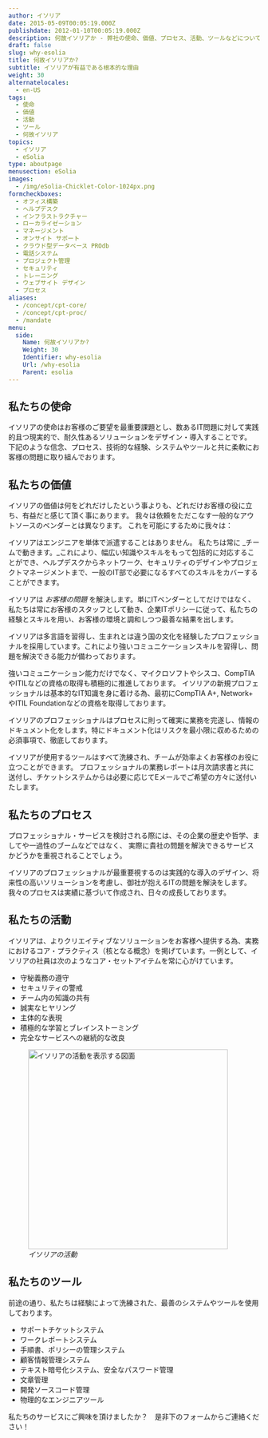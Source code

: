 ```yaml
---
author: イソリア
date: 2015-05-09T00:05:19.000Z
publishdate: 2012-01-10T00:05:19.000Z
description: 何故イソリアか - 弊社の使命、価値、プロセス、活動、ツールなどについて
draft: false
slug: why-esolia
title: 何故イソリアか?
subtitle: イソリアが有益である根本的な理由
weight: 30
alternatelocales:
  - en-US
tags:
  - 使命
  - 価値
  - 活動
  - ツール
  - 何故イソリア
topics:
  - イソリア
  - eSolia
type: aboutpage
menusection: eSolia
images:
  - /img/eSolia-Chicklet-Color-1024px.png
formcheckboxes:
  - オフィス構築
  - ヘルプデスク
  - インフラストラクチャー
  - ローカライゼーション
  - マネージメント
  - オンサイト サポート
  - クラウド型データベース PROdb
  - 電話システム
  - プロジェクト管理
  - セキュリティ
  - トレーニング
  - ウェブサイト デザイン
  - プロセス
aliases:
  - /concept/cpt-core/
  - /concept/cpt-proc/
  - /mandate
menu:
  side:
    Name: 何故イソリアか?
    Weight: 30
    Identifier: why-esolia
    Url: /why-esolia
    Parent: esolia
---
```


## 私たちの使命

イソリアの使命はお客様のご要望を最重要課題とし、数あるIT問題に対して実践的且つ現実的で、耐久性あるソリューションをデザイン・導入することです。
下記のような信念、プロセス、技術的な経験、システムやツールと共に柔軟にお客様の問題に取り組んでおります。

## 私たちの価値

イソリアの価値は何をどれだけしたという事よりも、どれだけお客様の役に立ち、有益だと感じて頂く事にあります。
我々は依頼をただこなす一般的なアウトソースのベンダーとは異なります。
これを可能にするために我々は：

<i class="small mdi-social-people grey-text text-darken-2 left"></i> イソリアはエンジニアを単体で派遣することはありません。 私たちは常に _チームで動きます。_これにより、幅広い知識やスキルをもって包括的に対応することができ、ヘルプデスクからネットワーク、セキュリティのデザインやプロジェクトマネージメントまで、一般のIT部で必要になるすべてのスキルをカバーすることができます。

<i class="small mdi-hardware-security grey-text text-darken-2 left"></i> イソリアは _お客様の問題_ を解決します。単にITベンダーとしてだけではなく、私たちは常にお客様のスタッフとして動き、企業ITポリシーに従って、私たちの経験とスキルを用い、お客様の環境と調和しつつ最善な結果を出します。

<i class="small mdi-communication-forum grey-text text-darken-2 left"></i> イソリアは多言語を習得し、生まれとは違う国の文化を経験したプロフェッショナルを採用しています。これにより強いコミュニケーションスキルを習得し、問題を解決できる能力が備わっております。

<i class="small mdi-action-bookmark-outline grey-text text-darken-2 left"></i> 強いコミュニケーション能力だけでなく、マイクロソフトやシスコ、CompTIAやITILなどの資格の取得も積極的に推進しております。
イソリアの新規プロフェッショナルは基本的なIT知識を身に着ける為、最初にCompTIA A+, Network+ やITIL Foundationなどの資格を取得しております。

<i class="small mdi-editor-mode-edit grey-text text-darken-2 left"></i> イソリアのプロフェッショナルはプロセスに則って確実に業務を完遂し、情報のドキュメント化をします。特にドキュメント化はリスクを最小限に収めるための必須事項で、徹底しております。

<i class="small mdi-toggle-check-box grey-text text-darken-2 left"></i> イソリアが使用するツールはすべて洗練され、チームが効率よくお客様のお役に立つことができます。
プロフェッショナルの業務レポートは月次請求書と共に送付し、チケットシステムからは必要に応じてEメールでご希望の方々に送付いたします。

## 私たちのプロセス

プロフェッショナル・サービスを検討される際には、その企業の歴史や哲学、ましてや一過性のブームなどではなく、
実際に貴社の問題を解決できるサービスかどうかを重視されることでしょう。

イソリアのプロフェッショナルが最重要視するのは実践的な導入のデザイン、将来性の高いソリューションを考慮し、御社が抱えるITの問題を解決をします。
我々のプロセスは実績に基づいて作成され、日々の成長しております。

## 私たちの活動

イソリアは、よりクリエイティブなソリューションをお客様へ提供する為、実務におけるコア・プラクティス（核となる概念）を掲げています。一例として、イソリアの社員は次のようなコア・セットアイテムを常に心がけています。

* 守秘義務の遵守
* セキュリティの警戒
* チーム内の知識の共有
* 誠実なヒヤリング
* 主体的な表現
* 積極的な学習とブレインストーミング
* 完全なサービスへの継続的な改良

<figure class="image-container">
<img class="materialboxed responsive-img" width="400" data-caption="イソリアの活動" alt="イソリアの活動を表示する図面" src="/img/eSolia-Post-Practices-ja.png" >
<figcaption><em>イソリアの活動</em></figcaption>
</figure>

## 私たちのツール

前途の通り、私たちは経験によって洗練された、最善のシステムやツールを使用しております。

* サポートチケットシステム
* ワークレポートシステム
* 手順書、ポリシーの管理システム
* 顧客情報管理システム
* テキスト暗号化システム、安全なパスワード管理
* 文章管理
* 開発ソースコード管理
* 物理的なエンジニアツール

私たちのサービスにご興味を頂けましたか？　是非下のフォームからご連絡ください！
